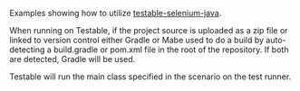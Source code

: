 Examples showing how to utilize [testable-selenium-java](https://github.com/testable/testable-selenium-java).

When running on Testable, if the project source is uploaded as a zip file
or linked to version control either Gradle or Mabe used to do a build
by auto-detecting a build.gradle or pom.xml file
in the root of the repository. If both are detected, Gradle will be used.

Testable will run the main class specified in the scenario on the test runner.